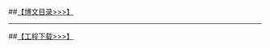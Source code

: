 ##[【博文目录>>>】](http://blog.csdn.net/derrantcm/article/details/73456550)

----------


##[【工程下载>>>】](https://github.com/Wang-Jun-Chao/netty-in-action-2)